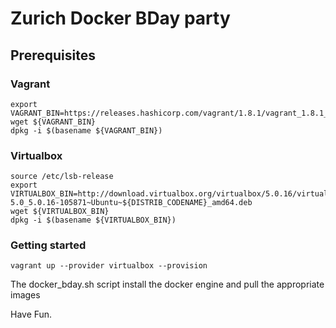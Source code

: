 # Zurich Docker BDay party

## Prerequisites

### Vagrant

```
export VAGRANT_BIN=https://releases.hashicorp.com/vagrant/1.8.1/vagrant_1.8.1_x86_64.deb
wget ${VAGRANT_BIN}
dpkg -i $(basename ${VAGRANT_BIN})
```

### Virtualbox

```
source /etc/lsb-release
export VIRTUALBOX_BIN=http://download.virtualbox.org/virtualbox/5.0.16/virtualbox-5.0_5.0.16-105871~Ubuntu~${DISTRIB_CODENAME}_amd64.deb
wget ${VIRTUALBOX_BIN}
dpkg -i $(basename ${VIRTUALBOX_BIN})
```

### Getting started

```
vagrant up --provider virtualbox --provision
```

The docker_bday.sh script install the docker engine and pull the appropriate images

Have Fun.

